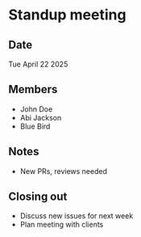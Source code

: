 # Standup meeting

## Date
Tue April 22 2025

## Members
- John Doe
- Abi Jackson
- Blue Bird

## Notes
- New PRs, reviews needed

## Closing out
- Discuss new issues for next week
- Plan meeting with clients